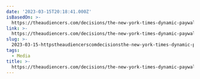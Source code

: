 ```yaml
---
date: '2023-03-15T20:18:41.000Z'
isBasedOn: >-
  https://theaudiencers.com/decisions/the-new-york-times-dynamic-paywall-model-analyzed/
link: >-
  https://theaudiencers.com/decisions/the-new-york-times-dynamic-paywall-model-analyzed/
slug: >-
  2023-03-15-httpstheaudiencerscomdecisionsthe-new-york-times-dynamic-paywall-model-analyzed
tags:
  - Media
title: >-
  https://theaudiencers.com/decisions/the-new-york-times-dynamic-paywall-model-analyzed/
---
```


